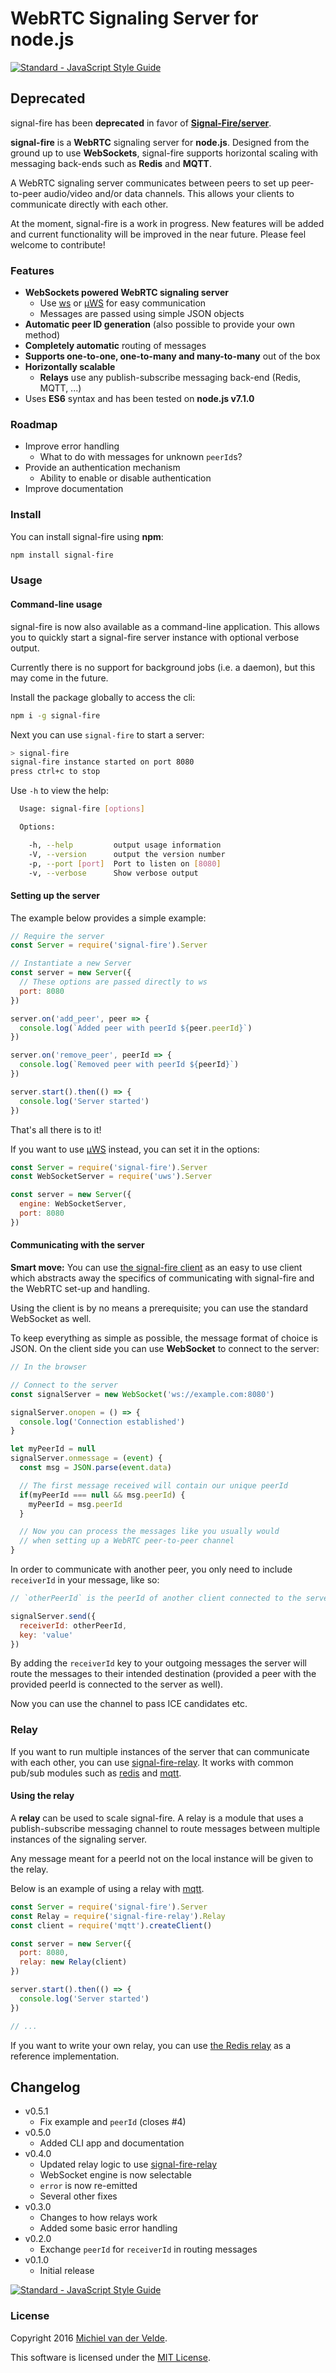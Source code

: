 # WebRTC Signaling Server for node.js

[![Standard - JavaScript Style Guide](https://img.shields.io/badge/code%20style-standard-brightgreen.svg)](http://standardjs.com/)

## Deprecated

signal-fire has been **deprecated** in favor of **[Signal-Fire/server](https://github.com/Signal-Fire/server)**.

**signal-fire** is a **WebRTC** signaling server for **node.js**. Designed from
the ground up to use **WebSockets**, signal-fire supports horizontal scaling with
messaging back-ends such as **Redis** and **MQTT**.

A WebRTC signaling server communicates between peers to set up peer-to-peer
audio/video and/or data channels. This allows your clients to communicate directly
with each other.

At the moment, signal-fire is a work in progress. New features will be added and
current functionality will be improved in the near future. Please feel welcome
to contribute!

### Features

* **WebSockets powered WebRTC signaling server**
  * Use [ws](https://github.com/websockets/ws) or [µWS](https://github.com/uWebSockets/uWebSockets) for easy communication
  * Messages are passed using simple JSON objects
* **Automatic peer ID generation** (also possible to provide your own method)
* **Completely automatic** routing of messages
* **Supports one-to-one, one-to-many and many-to-many** out of the box
* **Horizontally scalable**
  * **Relays** use any publish-subscribe messaging back-end (Redis, MQTT, ...)
* Uses **ES6** syntax and has been tested on **node.js v7.1.0**

### Roadmap

* Improve error handling
  * What to do with messages for unknown `peerId`s?
* Provide an authentication mechanism
  * Ability to enable or disable authentication
* Improve documentation

### Install

You can install signal-fire using **npm**:

```bash
npm install signal-fire
```

### Usage

#### Command-line usage

signal-fire is now also available as a command-line application. This allows you
to quickly start a signal-fire server instance with optional verbose output.

Currently there is no support for background jobs (i.e. a daemon), but this may
come in the future.

Install the package globally to access the cli:

```bash
npm i -g signal-fire
```

Next you can use `signal-fire` to start a server:

```bash
> signal-fire
signal-fire instance started on port 8080
press ctrl+c to stop
```

Use `-h` to view the help:

```bash
  Usage: signal-fire [options]

  Options:

    -h, --help         output usage information
    -V, --version      output the version number
    -p, --port [port]  Port to listen on [8080]
    -v, --verbose      Show verbose output
```

#### Setting up the server

The example below provides a simple example:

```js
// Require the server
const Server = require('signal-fire').Server

// Instantiate a new Server
const server = new Server({
  // These options are passed directly to ws
  port: 8080
})

server.on('add_peer', peer => {
  console.log(`Added peer with peerId ${peer.peerId}`)
})

server.on('remove_peer', peerId => {
  console.log(`Removed peer with peerId ${peerId}`)
})

server.start().then(() => {
  console.log('Server started')
})
```

That's all there is to it!

If you want to use [µWS](https://github.com/uWebSockets/uWebSockets) instead, you can set it in the options:

```js
const Server = require('signal-fire').Server
const WebSocketServer = require('uws').Server

const server = new Server({
  engine: WebSocketServer,
  port: 8080
})
```

#### Communicating with the server

**Smart move:** You can use [the signal-fire client](https://github.com/MichielvdVelde/signal-fire-client) as an easy to use
client which abstracts away the specifics of communicating with signal-fire and
the WebRTC set-up and handling.

Using the client is by no means a prerequisite; you can use the standard WebSocket
as well.

To keep everything as simple as possible, the message format of choice is JSON.
On the client side you can use **WebSocket** to connect to the server:

```js
// In the browser

// Connect to the server
const signalServer = new WebSocket('ws://example.com:8080')

signalServer.onopen = () => {
  console.log('Connection established')
}

let myPeerId = null
signalServer.onmessage = (event) {
  const msg = JSON.parse(event.data)

  // The first message received will contain our unique peerId
  if(myPeerId === null && msg.peerId) {
    myPeerId = msg.peerId
  }

  // Now you can process the messages like you usually would
  // when setting up a WebRTC peer-to-peer channel
}
```

In order to communicate with another peer, you only need to include `receiverId` in
your message, like so:

```js
// `otherPeerId` is the peerId of another client connected to the server

signalServer.send({
  receiverId: otherPeerId,
  key: 'value'
})
```

By adding the `receiverId` key to your outgoing messages the server will route
the messages to their intended destination (provided a peer with the provided
peerId is connected to the server as well).

Now you can use the channel to pass ICE candidates etc.

### Relay

If you want to run multiple instances of the server that can communicate with each
other, you can use [signal-fire-relay](https://github.com/MichielvdVelde/signal-fire-relay). It works
with common pub/sub modules such as [redis](https://github.com/NodeRedis/node_redis) and [mqtt](https://github.com/mqttjs/MQTT.js).

#### Using the relay

A **relay** can be used to scale signal-fire. A relay is a module
that uses a publish-subscribe messaging channel to route messages between multiple
instances of the signaling server.

Any message meant for a peerId not on the local instance will be given to the relay.

Below is an example of using a relay with [mqtt](https://github.com/mqttjs/MQTT.js).

```js
const Server = require('signal-fire').Server
const Relay = require('signal-fire-relay').Relay
const client = require('mqtt').createClient()

const server = new Server({
  port: 8080,
  relay: new Relay(client)
})

server.start().then(() => {
  console.log('Server started')
})

// ...
```

If you want to write your own relay, you can use [the Redis relay](https://github.com/MichielvdVelde/signal-fire-relay-redis) as a reference
implementation.

## Changelog

* v0.5.1
  * Fix example and `peerId` (closes #4)
* v0.5.0
  * Added CLI app and documentation
* v0.4.0
  * Updated relay logic to use [signal-fire-relay](https://github.com/MichielvdVelde/signal-fire-relay)
  * WebSocket engine is now selectable
  * `error` is now re-emitted
  * Several other fixes
* v0.3.0
  * Changes to how relays work
  * Added some basic error handling
* v0.2.0
  * Exchange `peerId` for `receiverId` in routing messages
* v0.1.0
  * Initial release

[![Standard - JavaScript Style Guide](https://cdn.rawgit.com/feross/standard/master/badge.svg)](https://github.com/feross/standard)

### License

Copyright 2016 [Michiel van der Velde](http://www.michielvdvelde.nl).

This software is licensed under the [MIT License](LICENSE).
